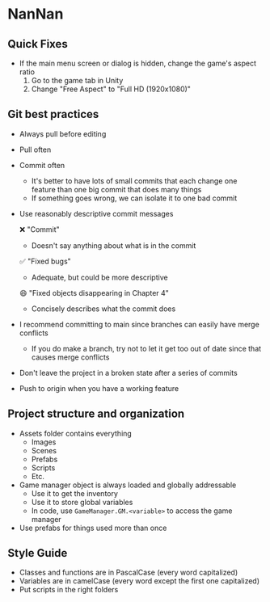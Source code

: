 # NanNan

## Quick Fixes

* If the main menu screen or dialog is hidden, change the game's aspect ratio
  1. Go to the game tab in Unity
  2. Change "Free Aspect" to "Full HD (1920x1080)"

## Git best practices

* Always pull before editing

* Pull often

* Commit often
  * It's better to have lots of small commits that each change one feature than one big commit that does many things
  * If something goes wrong, we can isolate it to one bad commit

* Use reasonably descriptive commit messages

  ❌ "Commit"

  - Doesn't say anything about what is in the commit

  ✅ "Fixed bugs"

  * Adequate, but could be more descriptive

  😄 "Fixed objects disappearing in Chapter 4"

  * Concisely describes what the commit does

* I recommend committing to main since branches can easily have merge conflicts
  * If you do make a branch, try not to let it get too out of date since that causes merge conflicts

* Don't leave the project in a broken state after a series of commits

* Push to origin when you have a working feature

## Project structure and organization

* Assets folder contains everything
  * Images
  * Scenes
  * Prefabs
  * Scripts
  * Etc.
* Game manager object is always loaded and globally addressable
  * Use it to get the inventory
  * Use it to store global variables
  * In code, use `GameManager.GM.<variable>` to access the game manager
* Use prefabs for things used more than once

## Style Guide

* Classes and functions are in PascalCase (every word capitalized)
* Variables are in camelCase (every word except the first one capitalized)
* Put scripts in the right folders
